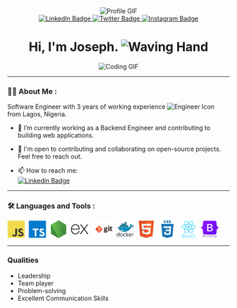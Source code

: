 <div id="header" align="center">  
  <img src="https://media.giphy.com/media/M9gbBd9nbDrOTu1Mqx/giphy.gif" width="100" alt="Profile GIF"/>
  <div id="badges">
    <a href="https://www.linkedin.com/in/josephukwenya/">
      <img src="https://img.shields.io/badge/LinkedIn-blue?style=for-the-badge&logo=linkedin&logoColor=white" alt="LinkedIn Badge"/>
    </a>
    <a href="https://twitter.com/josephukwenya_">
      <img src="https://img.shields.io/badge/Twitter-blue?style=for-the-badge&logo=twitter&logoColor=white" alt="Twitter Badge"/>
    </a>
    <a href="https://www.instagram.com/josephukwenya">
      <img src="https://img.shields.io/badge/Instagram-blue?style=for-the-badge&logo=instagram&logoColor=white" alt="Instagram Badge"/>
    </a>
<!--     <a href="https://leetcode.com/josephukwenya/">
      <img src="https://img.shields.io/badge/LeetCode-black?style=for-the-badge&logo=leetcode&logoColor=orange" alt="LeetCode Badge"/>
    </a> -->
  </div>
<!--   <img src="https://komarev.com/ghpvc/?username=MYElmasry&style=flat-square&color=blue" alt="Profile Views Badge"/> -->
  <h1>
    Hi, I'm Joseph.
    <img src="https://media.giphy.com/media/hvRJCLFzcasrR4ia7z/giphy.gif" width="30px" alt="Waving Hand"/>
  </h1>
</div>

<div align="center">
  <img src="https://media.giphy.com/media/dWesBcTLavkZuG35MI/giphy.gif" width="600" height="300" alt="Coding GIF"/>
</div>

---

### :man_technologist: About Me :
Software Engineer with 3 years of working experience <img src="https://media.giphy.com/media/WUlplcMpOCEmTGBtBW/giphy.gif" width="30" alt="Engineer Icon"/> from Lagos, Nigeria.

- :telescope: I’m currently working as a Backend Engineer and contributing to building web applications.

- :seedling: I'm open to contributing and collaborating on open-source projects. Feel free to reach out.

- :mailbox: How to reach me:  
  [![Linkedin Badge](https://img.shields.io/badge/-josephukwenya-blue?style=flat&logo=Linkedin&logoColor=white)](https://www.linkedin.com/in/josephukwenya/)

---

### :hammer_and_wrench: Languages and Tools :

<div>
    <img src="https://github.com/devicons/devicon/blob/master/icons/javascript/javascript-original.svg" title="JavaScript" alt="JavaScript" width="40" height="40"/>&nbsp;
    <img src="https://github.com/devicons/devicon/blob/master/icons/typescript/typescript-original.svg" title="TypeScript" alt="TypeScript" width="40" height="40"/>&nbsp;
    <img src="https://github.com/devicons/devicon/blob/master/icons/nodejs/nodejs-original.svg" title="NodeJS" alt="NodeJS" width="40" height="40"/>&nbsp;
    <img src="https://github.com/devicons/devicon/blob/master/icons/express/express-original.svg" title="Express" alt="Express" width="40" height="40"/>&nbsp;
&nbsp;
<!--     <img src="https://github.com/devicons/devicon/blob/master/icons/tailwindcss/tailwindcss-original.svg" title="Tailwind CSS" alt="Tailwind CSS" width="40" height="40"/>&nbsp; -->
<!--     <img src="https://github.com/devicons/devicon/blob/master/icons/microsoftsqlserver/microsoftsqlserver-original-wordmark.svg" title="SQL Server" alt="SQL Server" width="40" height="40"/>&nbsp; -->
<!--     <img src="https://github.com/devicons/devicon/blob/master/icons/dotnetcore/dotnetcore-original.svg" .itle=".NET Core" alt=".NET Core" width="40" height="40"/>&nbsp; -->
    <img src="https://github.com/devicons/devicon/blob/master/icons/git/git-original-wordmark.svg" title="Git" alt="Git" width="40" height="40"/>&nbsp;
<!--     <img src="https://github.com/devicons/devicon/blob/master/icons/azure/azure-original-wordmark.svg" title="Azure" alt="Azure" width="40" height="40"/>&nbsp; -->
    <img src="https://github.com/devicons/devicon/blob/master/icons/docker/docker-original-wordmark.svg" title="Docker" alt="Docker" width="40" height="40"/>&nbsp;
    <img src="https://github.com/devicons/devicon/blob/master/icons/html5/html5-original.svg" title="HTML5" alt="HTML" width="40" height="40"/>&nbsp;
    <img src="https://github.com/devicons/devicon/blob/master/icons/css3/css3-plain-wordmark.svg" title="CSS3" alt="CSS" width="40" height="40"/>&nbsp;
    <img src="https://github.com/devicons/devicon/blob/master/icons/react/react-original-wordmark.svg" title="React" alt="React" width="40" height="40"/>&nbsp;
    <img src="https://github.com/devicons/devicon/blob/master/icons/bootstrap/bootstrap-original-wordmark.svg" title="Bootstrap" alt="Bootstrap" width="40" height="40"/>
</div>

---

 ### Qualities

* Leadership
* Team player
* Problem-solving
* Excellent Communication Skills
 
